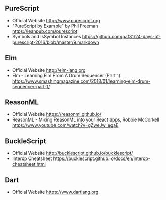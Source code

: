 ## PureScript

* Official Website
  http://www.purescript.org
* "PureScript by Example" by Phil Freeman
  https://leanpub.com/purescript
* Symbols and IsSymbol Instances
  https://github.com/paf31/24-days-of-purescript-2016/blob/master/9.markdown

## Elm 

* Official Website
  http://elm-lang.org
* Elm - Learning Elm From A Drum Sequencer (Part 1)
  https://www.smashingmagazine.com/2018/01/learning-elm-drum-sequencer-part-1/

## ReasonML

* Official Website
  https://reasonml.github.io/
* ReasonML - Mixing ReasonML into your React apps, Robbie McCorkell
  https://www.youtube.com/watch?v=gZweJw_egaE

## BuckleScript

* Official Website
  http://bucklescript.github.io/bucklescript/
* Interop Cheatsheet
  https://bucklescript.github.io/docs/en/interop-cheatsheet.html

## Dart

* Official Website
  https://www.dartlang.org
